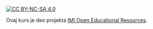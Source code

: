 [![CC BY-NC-SA 4.0][licence-shield]][licence]

Ovaj kurs je deo projekta [IMI Open Educational Resources](https://imioer.github.io).

[licence]: http://creativecommons.org/licenses/by-nc-sa/4.0/
[licence-shield]: https://img.shields.io/badge/License-CC%20BY--NC--SA%204.0-lightgrey.svg